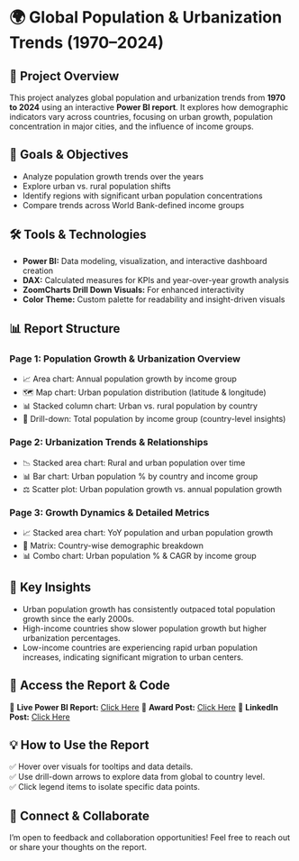 # 🌍 **Global Population & Urbanization Trends (1970–2024)**  

## 📑 **Project Overview**  
This project analyzes global population and urbanization trends from **1970 to 2024** using an interactive **Power BI report**. It explores how demographic indicators vary across countries, focusing on urban growth, population concentration in major cities, and the influence of income groups.  

## 🎯 **Goals & Objectives**  
- Analyze population growth trends over the years  
- Explore urban vs. rural population shifts  
- Identify regions with significant urban population concentrations  
- Compare trends across World Bank-defined income groups  

## 🛠️ **Tools & Technologies**  
- **Power BI:** Data modeling, visualization, and interactive dashboard creation  
- **DAX:** Calculated measures for KPIs and year-over-year growth analysis  
- **ZoomCharts Drill Down Visuals:** For enhanced interactivity  
- **Color Theme:** Custom palette for readability and insight-driven visuals  

## 📊 **Report Structure**  

### **Page 1: Population Growth & Urbanization Overview**  
- 📈 Area chart: Annual population growth by income group  
- 🗺️ Map chart: Urban population distribution (latitude & longitude)  
- 📊 Stacked column chart: Urban vs. rural population by country  
- 🔎 Drill-down: Total population by income group (country-level insights)  

### **Page 2: Urbanization Trends & Relationships**  
- 📉 Stacked area chart: Rural and urban population over time  
- 📊 Bar chart: Urban population % by country and income group  
- ⚖️ Scatter plot: Urban population growth vs. annual population growth  

### **Page 3: Growth Dynamics & Detailed Metrics**  
- 📈 Stacked area chart: YoY population and urban population growth  
- 🧮 Matrix: Country-wise demographic breakdown  
- 📊 Combo chart: Urban population % & CAGR by income group  

## 🔑 **Key Insights**  
- Urban population growth has consistently outpaced total population growth since the early 2000s.  
- High-income countries show slower population growth but higher urbanization percentages.  
- Low-income countries are experiencing rapid urban population increases, indicating significant migration to urban centers.  

## 🚀 **Access the Report & Code**  
🔗 **Live Power BI Report:** [Click Here](https://app.powerbi.com/view?r=eyJrIjoiNzYzOWJmNzktYTM0Mi00NTk1LWFhOWEtMTlmMmQwMTcxMGJmIiwidCI6IjQ2NTRiNmYxLTBlNDctNDU3OS1hOGExLTAyZmU5ZDk0M2M3YiIsImMiOjl9)
📂 **Award Post:** [Click Here](https://www.linkedin.com/posts/emmanuel-idowu-analyst_datadna-datadna-datadna-activity-7302609679363248129-Jpss)
📂 **LinkedIn Post:** [Click Here](https://www.linkedin.com/posts/emmanuel-idowu-analyst_dataanalytics-powerbi-urbanization-activity-7298727853683056641-_fWN)

## 💡 **How to Use the Report**  
✅ Hover over visuals for tooltips and data details.  
✅ Use drill-down arrows to explore data from global to country level.  
✅ Click legend items to isolate specific data points.  

## 🤝 **Connect & Collaborate**  
I’m open to feedback and collaboration opportunities! Feel free to reach out or share your thoughts on the report.  
